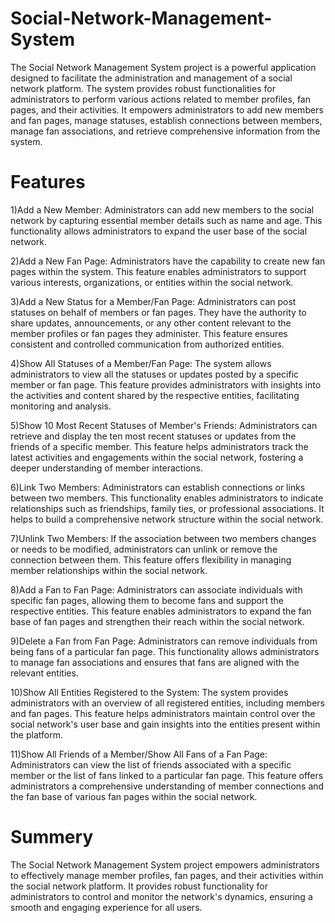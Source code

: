 # Social-Network-Management-System
The Social Network Management System project is a powerful application designed to facilitate the administration and management of a social network platform. The system provides robust functionalities for administrators to perform various actions related to member profiles, fan pages, and their activities. It empowers administrators to add new members and fan pages, manage statuses, establish connections between members, manage fan associations, and retrieve comprehensive information from the system.

# Features
1)Add a New Member:
Administrators can add new members to the social network by capturing essential member details such as name and age. This functionality allows administrators to expand the user base of the social network.

2)Add a New Fan Page:
Administrators have the capability to create new fan pages within the system. This feature enables administrators to support various interests, organizations, or entities within the social network.

3)Add a New Status for a Member/Fan Page:
Administrators can post statuses on behalf of members or fan pages. They have the authority to share updates, announcements, or any other content relevant to the member profiles or fan pages they administer. This feature ensures consistent and controlled communication from authorized entities.

4)Show All Statuses of a Member/Fan Page:
The system allows administrators to view all the statuses or updates posted by a specific member or fan page. This feature provides administrators with insights into the activities and content shared by the respective entities, facilitating monitoring and analysis.

5)Show 10 Most Recent Statuses of Member's Friends:
Administrators can retrieve and display the ten most recent statuses or updates from the friends of a specific member. This feature helps administrators track the latest activities and engagements within the social network, fostering a deeper understanding of member interactions.

6)Link Two Members:
Administrators can establish connections or links between two members. This functionality enables administrators to indicate relationships such as friendships, family ties, or professional associations. It helps to build a comprehensive network structure within the social network.

7)Unlink Two Members:
If the association between two members changes or needs to be modified, administrators can unlink or remove the connection between them. This feature offers flexibility in managing member relationships within the social network.

8)Add a Fan to Fan Page:
Administrators can associate individuals with specific fan pages, allowing them to become fans and support the respective entities. This feature enables administrators to expand the fan base of fan pages and strengthen their reach within the social network.

9)Delete a Fan from Fan Page:
Administrators can remove individuals from being fans of a particular fan page. This functionality allows administrators to manage fan associations and ensures that fans are aligned with the relevant entities.

10)Show All Entities Registered to the System:
The system provides administrators with an overview of all registered entities, including members and fan pages. This feature helps administrators maintain control over the social network's user base and gain insights into the entities present within the platform.

11)Show All Friends of a Member/Show All Fans of a Fan Page:
Administrators can view the list of friends associated with a specific member or the list of fans linked to a particular fan page. This feature offers administrators a comprehensive understanding of member connections and the fan base of various fan pages within the social network.

# Summery 
The Social Network Management System project empowers administrators to effectively manage member profiles, fan pages, and their activities within the social network platform. It provides robust functionality for administrators to control and monitor the network's dynamics, ensuring a smooth and engaging experience for all users.
